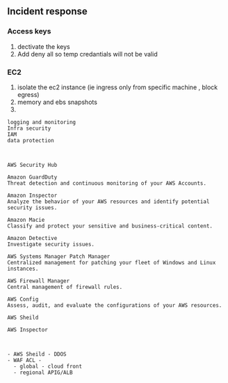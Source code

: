 
## Incident response
### Access keys 
1. dectivate the keys 
2. Add deny all so temp credantials will not be valid 

### EC2 
1.  isolate the ec2 instance  (ie ingress only from specific machine , block egress)
2. memory and ebs snapshots 
3. 


```
logging and monitoring
Infra security
IAM 
data protection



AWS Security Hub

Amazon GuardDuty 
Threat detection and continuous monitoring of your AWS Accounts.

Amazon Inspector 
Analyze the behavior of your AWS resources and identify potential security issues.

Amazon Macie 
Classify and protect your sensitive and business-critical content.

Amazon Detective 
Investigate security issues.

AWS Systems Manager Patch Manager 
Centralized management for patching your fleet of Windows and Linux instances.

AWS Firewall Manager 
Central management of firewall rules.

AWS Config 
Assess, audit, and evaluate the configurations of your AWS resources.

AWS Sheild 

AWS Inspector 



- AWS Sheild - DDOS
- WAF ACL - 
  - global - cloud front
  - regional APIG/ALB
```
